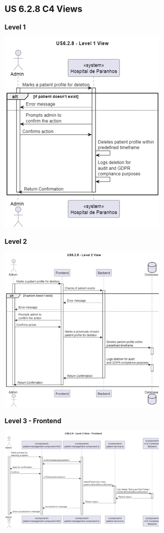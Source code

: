 # US 6.2.8 C4 Views
## Level 1
![](level-1/US6-2-8-level-1-view.png)
## Level 2
![](level-2/US6-2-8-level-2-view.png)
## Level 3 - Frontend
![](level-3/US6-2-8-level-3-view-frontend.png)